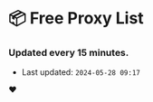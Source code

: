 # :package: Free Proxy List
### Updated every 15 minutes.

- Last updated: `2024-05-28 09:17`

:heart:
